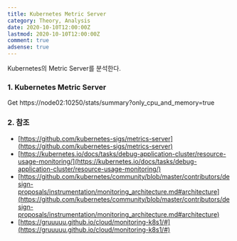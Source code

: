 ```yaml
---
title: Kubernetes Metric Server
category: Theory, Analysis
date: 2020-10-10T12:00:00Z
lastmod: 2020-10-10T12:00:00Z
comment: true
adsense: true
---
```


Kubernetes의 Metric Server를 분석한다.

### 1. Kubernetes Metric Server

Get https://node02:10250/stats/summary?only_cpu_and_memory=true

### 2. 참조

* [https://github.com/kubernetes-sigs/metrics-server](https://github.com/kubernetes-sigs/metrics-server)
* [https://kubernetes.io/docs/tasks/debug-application-cluster/resource-usage-monitoring/](https://kubernetes.io/docs/tasks/debug-application-cluster/resource-usage-monitoring/)
* [https://github.com/kubernetes/community/blob/master/contributors/design-proposals/instrumentation/monitoring_architecture.md#architecture](https://github.com/kubernetes/community/blob/master/contributors/design-proposals/instrumentation/monitoring_architecture.md#architecture)
* [https://gruuuuu.github.io/cloud/monitoring-k8s1/#](https://gruuuuu.github.io/cloud/monitoring-k8s1/#)
